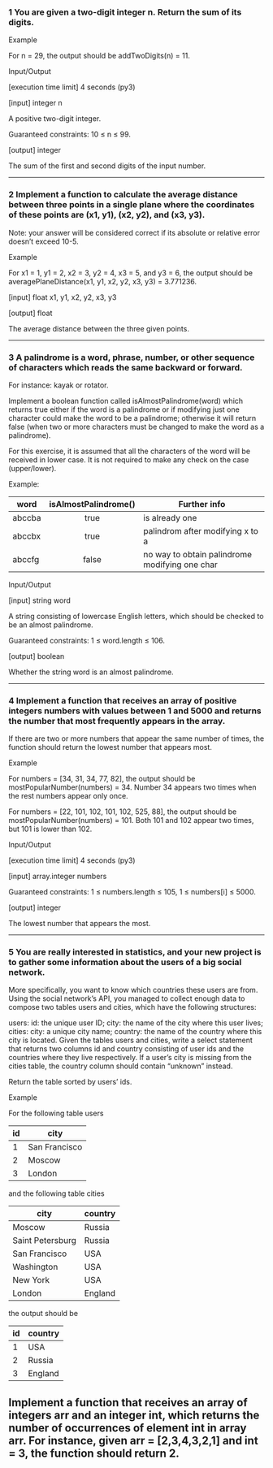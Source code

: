 ### 1 You are given a two-digit integer n. Return the sum of its digits.

Example

For n = 29, the output should be addTwoDigits(n) = 11.

Input/Output

\[execution time limit\] 4 seconds (py3)

\[input\] integer n

A positive two-digit integer.

Guaranteed constraints: 10 ≤ n ≤ 99.

\[output\] integer

The sum of the first and second digits of the input number.

---

### 2 Implement a function to calculate the average distance between three points in a single plane where the coordinates of these points are (x1, y1), (x2, y2), and (x3, y3).

Note: your answer will be considered correct if its absolute or relative error doesn’t exceed 10-5.

Example

For x1 = 1, y1 = 2, x2 = 3, y2 = 4, x3 = 5, and y3 = 6, the output should be averagePlaneDistance(x1, y1, x2, y2, x3, y3) = 3.771236.

\[input\] float x1, y1, x2, y2, x3, y3

\[output\] float

The average distance between the three given points.

---

### 3 A palindrome is a word, phrase, number, or other sequence of characters which reads the same backward or forward.

For instance: kayak or rotator.

Implement a boolean function called isAlmostPalindrome(word) which returns true either if the word is a palindrome or if modifying just one character could make the word to be a palindrome; otherwise it will return false (when two or more characters must be changed to make the word as a palindrome).

For this exercise, it is assumed that all the characters of the word will be received in lower case. It is not required to make any check on the case (upper/lower).

Example:

<table><thead><tr class="header"><th>word</th><th style="text-align: center;">isAlmostPalindrome()</th><th>Further info</th></tr></thead><tbody><tr class="odd"><td>abccba</td><td style="text-align: center;">true</td><td>is already one</td></tr><tr class="even"><td>abccbx</td><td style="text-align: center;">true</td><td>palindrom after modifying x to a</td></tr><tr class="odd"><td>abccfg</td><td style="text-align: center;">false</td><td>no way to obtain palindrome modifying one char</td></tr></tbody></table>

Input/Output

\[input\] string word

A string consisting of lowercase English letters, which should be checked to be an almost palindrome.

Guaranteed constraints: 1 ≤ word.length ≤ 106.

\[output\] boolean

Whether the string word is an almost palindrome.

---

### 4 Implement a function that receives an array of positive integers numbers with values between 1 and 5000 and returns the number that most frequently appears in the array.

If there are two or more numbers that appear the same number of times, the function should return the lowest number that appears most.

Example

For numbers = \[34, 31, 34, 77, 82\], the output should be mostPopularNumber(numbers) = 34. Number 34 appears two times when the rest numbers appear only once.

For numbers = \[22, 101, 102, 101, 102, 525, 88\], the output should be mostPopularNumber(numbers) = 101. Both 101 and 102 appear two times, but 101 is lower than 102.

Input/Output

\[execution time limit\] 4 seconds (py3)

\[input\] array.integer numbers

Guaranteed constraints: 1 ≤ numbers.length ≤ 105, 1 ≤ numbers\[i\] ≤ 5000.

\[output\] integer

The lowest number that appears the most.

---

### 5 You are really interested in statistics, and your new project is to gather some information about the users of a big social network.

More specifically, you want to know which countries these users are from. Using the social network’s API, you managed to collect enough data to compose two tables users and cities, which have the following structures:

users: id: the unique user ID; city: the name of the city where this user lives; cities: city: a unique city name; country: the name of the country where this city is located. Given the tables users and cities, write a select statement that returns two columns id and country consisting of user ids and the countries where they live respectively. If a user’s city is missing from the cities table, the country column should contain “unknown” instead.

Return the table sorted by users’ ids.

Example

For the following table users

<table><thead><tr class="header"><th>id</th><th>city</th></tr></thead><tbody><tr class="odd"><td>1</td><td>San Francisco</td></tr><tr class="even"><td>2</td><td>Moscow</td></tr><tr class="odd"><td>3</td><td>London</td></tr></tbody></table>



and the following table cities

<table><thead><tr class="header"><th>city</th><th>country</th></tr></thead><tbody><tr class="odd"><td>Moscow</td><td>Russia</td></tr><tr class="even"><td>Saint Petersburg</td><td>Russia</td></tr><tr class="odd"><td>San Francisco</td><td>USA</td></tr><tr class="even"><td>Washington</td><td>USA</td></tr><tr class="odd"><td>New York</td><td>USA</td></tr><tr class="even"><td>London</td><td>England</td></tr></tbody></table>



the output should be

<table><thead><tr class="header"><th>id</th><th>country</th></tr></thead><tbody><tr class="odd"><td>1</td><td>USA</td></tr><tr class="even"><td>2</td><td>Russia</td></tr><tr class="odd"><td>3</td><td>England</td></tr></tbody></table>

## Implement a function that receives an array of integers arr and an integer int, which returns the number of occurrences of element int in array arr. For instance, given arr = \[2,3,4,3,2,1\] and int = 3, the function should return 2.
